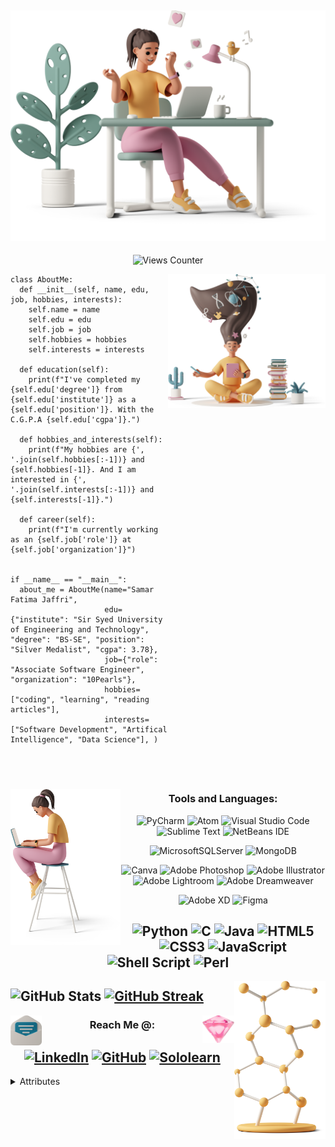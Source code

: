 ![Main Image](images/casual-life-3d-likes.png)
---
<div align="center"> 
  
  ![Views Counter](https://komarev.com/ghpvc/?username=SamarFatimaJaffri&color=ff69b4) 
  
</div>
<img align="right" width="50%" src="images/casual-life-3d-reading.png"/>

```
class AboutMe:
  def __init__(self, name, edu, job, hobbies, interests):
    self.name = name
    self.edu = edu
    self.job = job
    self.hobbies = hobbies
    self.interests = interests

  def education(self):
    print(f"I've completed my {self.edu['degree']} from {self.edu['institute']} as a {self.edu['position']}. With the C.G.P.A {self.edu['cgpa']}.")

  def hobbies_and_interests(self):
    print(f"My hobbies are {', '.join(self.hobbies[:-1])} and {self.hobbies[-1]}. And I am interested in {', '.join(self.interests[:-1])} and {self.interests[-1]}.")

  def career(self):
    print(f"I'm currently working as an {self.job['role']} at {self.job['organization']}")


if __name__ == "__main__":
  about_me = AboutMe(name="Samar Fatima Jaffri", 
                     edu={"institute": "Sir Syed University of Engineering and Technology", "degree": "BS-SE", "position": "Silver Medalist", "cgpa": 3.78}, 
                     job={"role": "Associate Software Engineer", "organization": "10Pearls"},
                     hobbies=["coding", "learning", "reading articles"], 
                     interests=["Software Development", "Artifical Intelligence", "Data Science"], )
```

<br/> <!-- line is added -->
---

<img align="left" width="35%" src="images//casual-life-3d-girl-sitting-on-stool-with-laptop-1.png"/>

<div align="center">
  
  ### Tools and Languages:
  ![PyCharm](https://img.shields.io/badge/pycharm-143?style=for-the-badge&logo=pycharm&logoColor=black&color=black&labelColor=yellow) ![Atom](https://img.shields.io/badge/Atom-%2366595C.svg?style=for-the-badge&logo=atom&logoColor=white) ![Visual Studio Code](https://img.shields.io/badge/VS%20Code-0078d7.svg?style=for-the-badge&logo=visual-studio-code&logoColor=white) ![Sublime Text](https://img.shields.io/badge/sublime_text-%23575757.svg?style=for-the-badge&logo=sublime-text&logoColor=important) ![NetBeans IDE](https://img.shields.io/badge/NetBeansIDE-1B6AC6.svg?style=for-the-badge&logo=apache-netbeans-ide)

  ![MicrosoftSQLServer](https://img.shields.io/badge/Microsoft%20SQL%20Sever-CC2927?style=for-the-badge&logo=microsoft%20sql%20server&logoColor=white) ![MongoDB](https://img.shields.io/badge/MongoDB-white?style=for-the-badge&logo=mongodb&logoColor=4EA94B)

  ![Canva](https://img.shields.io/badge/Canva-%2300C4CC.svg?style=for-the-badge&logo=Canva&logoColor=white) ![Adobe Photoshop](https://img.shields.io/badge/Photoshop-31A8FF?style=for-the-badge&logo=Adobe%20Photoshop&logoColor=black) ![Adobe Illustrator](https://img.shields.io/badge/Illustrator-%23FF9A00.svg?style=for-the-badge&logo=adobeillustrator&logoColor=white) ![Adobe Lightroom](https://img.shields.io/badge/Lightroom-31A8FF.svg?style=for-the-badge&logo=Adobe%20Lightroom&logoColor=white) ![Adobe Dreamweaver](https://img.shields.io/badge/Dreamweaver-072401?style=for-the-badge&logo=Adobe%20Dreamweaver&logoColor=34F400)

  ![Adobe XD](https://img.shields.io/badge/Adobe%20XD-470137?style=for-the-badge&logo=Adobe%20XD&logoColor=#FF61F6) ![Figma](https://img.shields.io/badge/figma-%23F24E1E.svg?style=for-the-badge&logo=figma&logoColor=white)

  ![Python](https://img.shields.io/badge/python-3670A0?style=for-the-badge&logo=python&logoColor=ffdd54) ![C](https://img.shields.io/badge/c-%2300599C.svg?style=for-the-badge&logo=c&logoColor=white) ![Java](https://img.shields.io/badge/java-%23ED8B00.svg?style=for-the-badge&logo=java&logoColor=white) ![HTML5](https://img.shields.io/badge/html5-%23E34F26.svg?style=for-the-badge&logo=html5&logoColor=white) ![CSS3](https://img.shields.io/badge/css3-%231572B6.svg?style=for-the-badge&logo=css3&logoColor=white) ![JavaScript](https://img.shields.io/badge/javascript-%23323330.svg?style=for-the-badge&logo=javascript&logoColor=%23F7DF1E) ![Shell Script](https://img.shields.io/badge/shell_script-%23121011.svg?style=for-the-badge&logo=gnu-bash&logoColor=white) ![Perl](https://img.shields.io/badge/perl-%2339457E.svg?style=for-the-badge&logo=perl&logoColor=white)
  ---

</div>

<img align="right" width="29%" src="images/casual-life-3d-molecule.png"/>

![GitHub Stats](https://github-readme-stats.vercel.app/api?username=SamarFatimaJaffri&theme=radical)
[![GitHub Streak](http://github-readme-streak-stats.herokuapp.com?user=SamarFatimaJaffri&theme=radical&date_format=M%20j%5B%2C%20Y%5D)](https://git.io/streak-stats)
---

<img align="left" width="10%" src="images/casual-life-3d-envelope-1.png"/>
<img align="right" width="10%" src="images/casual-life-3d-crystal.png"/>

<div align="center">
  
  ### Reach Me @:
  [![LinkedIn](https://img.shields.io/badge/LinkedIn-0077B5?style=for-the-badge&logo=linkedin&logoColor=white)](https://www.linkedin.com/in/samar-fatima-jaffri/)
  [![GitHub](https://img.shields.io/badge/GitHub-100000?style=for-the-badge&logo=github&logoColor=white)](https://github.com/SamarFatimaJaffri)
  [![Sololearn](https://img.shields.io/badge/-Sololearn-3a464b?style=for-the-badge&logo=Sololearn&logoColor=white)](https://www.sololearn.com/profile/10633270)
  ---
  
</div>

<!-- [![Readme Quotes](https://quotes-github-readme.vercel.app/api?type=horizontal&theme=light)](https://github.com/piyushsuthar/github-readme-quotes) -->

<!-- ![Trophies](https://github-profile-trophy.vercel.app/?username=samarfatimajaffri)   -->
<!-- &theme=juicyfresh --> <!-- &no-bg=true&no-frame=true --> <!-- &column=3&margin-w=15&margin-h=15 -->

<details>
  <summary> Attributes </summary>
  
  ### Attributes for Illustrations
  Illustration by [Icons 8](https://icons8.com/illustrations/author/5c07e68d82bcbc0092519bb6) from [Ouch!](https://icons8.com/illustrations)
  ### GitHub Repos
  #### Illustrations links provided by
  - GitHub repo providing illustration resources link [awesome-illustrations](https://github.com/MrPeker/awesome-illustrations)
  #### Attribute for Markdown Badges, Stats and Streaks
  - Makrdown Badges and Dynamic badges i.e., stats and streak by [Badges4-README.md-Profile](https://github.com/alexandresanlim/Badges4-README.md-Profile)
  #### About Me Inspired by
  - The About Me section is inspired by a [MarikIshtar007](https://github.com/MarikIshtar007/MarikIshtar007)
</details>


<!---
SamarFatimaJaffri/SamarFatimaJaffri is a ✨ special ✨ repository because its `README.md` (this file) appears on your GitHub profile.
You can click the Preview link to take a look at your changes.
--->
